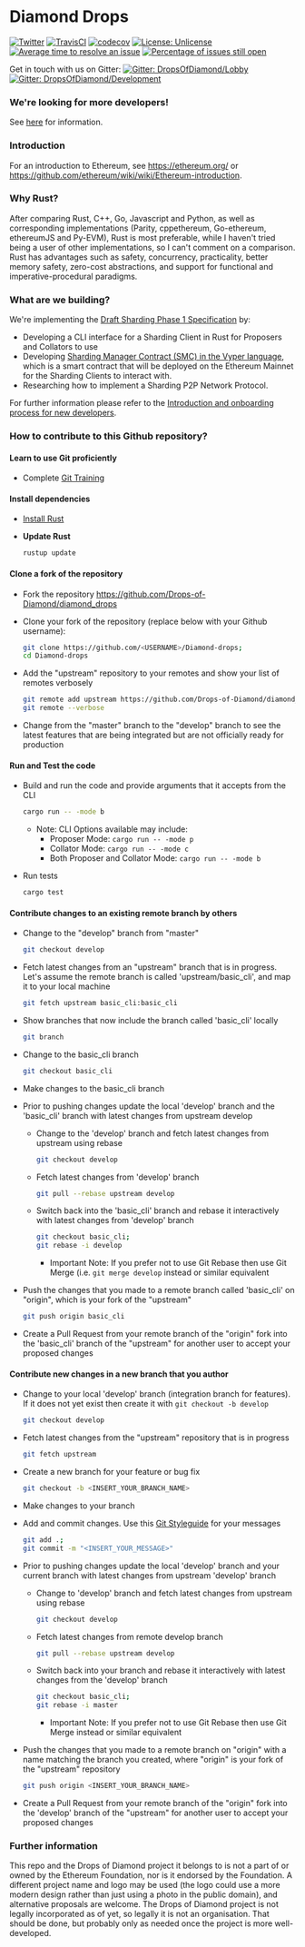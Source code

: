 # Diamond Drops
[![Twitter](https://img.shields.io/twitter/follow/DropsofDiamond.svg?style=social)](https://twitter.com/DropsOfDiamond)
[![TravisCI](https://img.shields.io/travis/Drops-of-Diamond/Diamond-drops/master.svg)](https://travis-ci.org/Drops-of-Diamond/Diamond-drops)
[![codecov](https://codecov.io/gh/Drops-of-Diamond/Diamond-drops/branch/master/graph/badge.svg)](https://codecov.io/gh/Drops-of-Diamond/Diamond-drops)
[![License: Unlicense](https://img.shields.io/badge/License-Unlicense-lightgrey.svg)](https://github.com/Drops-of-Diamond/Diamond-drops/blob/master/LICENSE)
[![Average time to resolve an issue](http://isitmaintained.com/badge/resolution/Drops-of-Diamond/Diamond-drops.svg)](http://isitmaintained.com/project/Drops-of-Diamond/Diamond-drops "Average time to resolve an issue")
[![Percentage of issues still open](http://isitmaintained.com/badge/open/Drops-of-Diamond/Diamond-drops.svg)](http://isitmaintained.com/project/Drops-of-Diamond/Diamond-drops "Percentage of issues still open")

Get in touch with us on Gitter: 
[![Gitter: DropsOfDiamond/Lobby](https://img.shields.io/badge/gitter-Drops%20of%20Diamond/Lobby-4AB495.svg)](https://gitter.im/Drops-of-Diamond/Lobby)
[![Gitter: DropsOfDiamond/Development](https://img.shields.io/badge/gitter-Drops%20of%20Diamond/Development-4AB495.svg)](https://gitter.im/Drops-of-Diamond/Development)

### We're looking for more developers!

See [here](https://github.com/Drops-of-Diamond/Diamond-drops/wiki/Introduction-and-onboarding-process-for-new-developers) for information.

### Introduction

For an introduction to Ethereum, see https://ethereum.org/ or https://github.com/ethereum/wiki/wiki/Ethereum-introduction.

### Why Rust?

After comparing Rust, C++, Go, Javascript and Python, as well as corresponding implementations (Parity, cppethereum, Go-ethereum, ethereumJS and Py-EVM), Rust is most preferable, while I haven't tried being a user of other implementations, so I can't comment on a comparison. Rust has advantages such as safety, concurrency, practicality, better memory safety, zero-cost abstractions, and support for functional and imperative-procedural paradigms.

### What are we building?

We're implementing the [Draft Sharding Phase 1 Specification](https://ethresear.ch/t/sharding-phase-1-spec/1407) by:

* Developing a CLI interface for a Sharding Client in Rust for Proposers and Collators to use
* Developing [Sharding Manager Contract (SMC) in the Vyper language](https://github.com/Drops-of-Diamond/sharding/blob/develop/smc/Sharding_Manager_Contract.v.py), which is a smart contract that will be deployed on the Ethereum Mainnet for the Sharding Clients to interact with. 
* Researching how to implement a Sharding P2P Network Protocol. 
  
For further information please refer to the [Introduction and onboarding process for new developers](https://github.com/Drops-of-Diamond/diamond_drops/wiki/Introduction-and-onboarding-process-for-new-developers).

### How to contribute to this Github repository?

#### Learn to use Git proficiently
  
  * Complete [Git Training](https://github.com/charleso/git-training)

#### Install dependencies

  * [Install Rust](https://github.com/rust-lang/book/blob/master/2018-edition/src/ch01-01-installation.md)

  * **Update Rust**
    ```bash
    rustup update
    ```

#### Clone a fork of the repository

  * Fork the repository https://github.com/Drops-of-Diamond/diamond_drops

  * Clone your fork of the repository (replace <USERNAME> below with your Github username):
    ```bash
    git clone https://github.com/<USERNAME>/Diamond-drops;
    cd Diamond-drops
    ```

  * Add the "upstream" repository to your remotes and show your list of remotes verbosely
    ```bash
    git remote add upstream https://github.com/Drops-of-Diamond/diamond_drops;
    git remote --verbose
    ```

  * Change from the "master" branch to the "develop" branch to see the latest features that are being integrated but are not officially ready for production

#### Run and Test the code

  * Build and run the code and provide arguments that it accepts from the CLI
    ```bash
    cargo run -- -mode b
    ```

    * Note: CLI Options available may include:
      * Proposer Mode: `cargo run -- -mode p`
      * Collator Mode: `cargo run -- -mode c`
      * Both Proposer and Collator Mode: `cargo run -- -mode b`

  * Run tests
    ```bash
    cargo test
    ```

#### Contribute changes to an existing remote branch by others

  * Change to the "develop" branch from "master"
    ```bash
    git checkout develop
    ```

  * Fetch latest changes from an "upstream" branch that is in progress. Let's assume the remote branch is called 'upstream/basic_cli', and map it to your local machine
    ```bash
    git fetch upstream basic_cli:basic_cli
    ```

  * Show branches that now include the branch called 'basic_cli' locally
    ```bash
    git branch
    ```

  * Change to the basic_cli branch
    ```bash
    git checkout basic_cli
    ```
  
  * Make changes to the basic_cli branch

  * Prior to pushing changes update the local 'develop' branch and the 'basic_cli' branch with latest changes from upstream develop
    * Change to the 'develop' branch and fetch latest changes from upstream using rebase
      ```bash
      git checkout develop
      ```

    * Fetch latest changes from 'develop' branch
      ```bash
      git pull --rebase upstream develop
      ```

    * Switch back into the 'basic_cli' branch and rebase it interactively with latest changes from 'develop' branch
      ```bash
      git checkout basic_cli;
      git rebase -i develop
      ```

      * Important Note: If you prefer not to use Git Rebase then use Git Merge (i.e. `git merge develop` instead or similar equivalent

  * Push the changes that you made to a remote branch called 'basic_cli' on "origin", which is your fork of the "upstream"
    ```bash
    git push origin basic_cli
    ```
  
  * Create a Pull Request from your remote branch of the "origin" fork into the 'basic_cli' branch of the "upstream" for another user to accept your proposed changes

#### Contribute new changes in a new branch that you author

  * Change to your local 'develop' branch (integration branch for features). If it does not yet exist then create it with `git checkout -b develop`
    ```bash
    git checkout develop
    ```

  * Fetch latest changes from the "upstream" repository that is in progress
    ```bash
    git fetch upstream
    ```
  
  * Create a new branch for your feature or bug fix
    ```bash
    git checkout -b <INSERT_YOUR_BRANCH_NAME>
    ```

  * Make changes to your branch

  * Add and commit changes. Use this [Git Styleguide](https://udacity.github.io/git-styleguide/) for your messages
    ```bash
    git add .;
    git commit -m "<INSERT_YOUR_MESSAGE>"
    ```

  * Prior to pushing changes update the local 'develop' branch and your current branch with latest changes from upstream 'develop' branch
    * Change to 'develop' branch and fetch latest changes from upstream using rebase
      ```bash
      git checkout develop
      ```

    * Fetch latest changes from remote develop branch
      ```bash
      git pull --rebase upstream develop
      ```

    * Switch back into your branch and rebase it interactively with latest changes from the 'develop' branch
      ```bash
      git checkout basic_cli;
      git rebase -i master
      ```
      * Important Note: If you prefer not to use Git Rebase then use Git Merge instead or similar equivalent

  * Push the changes that you made to a remote branch on "origin" with a name matching the branch you created, where "origin" is your fork of the "upstream" repository
    ```bash
    git push origin <INSERT_YOUR_BRANCH_NAME>
    ```
  
  * Create a Pull Request from your remote branch of the "origin" fork into the 'develop' branch of the "upstream" for another user to accept your proposed changes

### Further information

This repo and the Drops of Diamond project it belongs to is not a part of or owned by the Ethereum Foundation, nor is it endorsed by the Foundation. A different project name and logo may be used (the logo could use a more modern design rather than just using a photo in the public domain), and alternative proposals are welcome. The Drops of Diamond project is not legally incorporated as of yet, so legally it is not an organisation. That should be done, but probably only as needed once the project is more well-developed.
